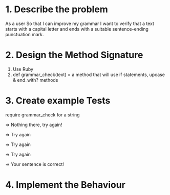 # 1.  Describe the problem

As a user
So that I can improve my grammar
I want to verify that a text starts with a capital letter and ends with a suitable sentence-ending punctuation mark.

# 2. Design the Method Signature

1. Use Ruby
2. def grammar_check(text) = a method that will use if statements, upcase & end_with? methods

# 3. Create example Tests

require grammar_check for a string

<!-- if text is emply -->
=> Nothing there, try again!

<!-- No capital letter +  no full stop -->
=> Try again

<!-- No capital letter + full stop -->
=> Try again

<!-- Capital letter + no full stop -->
=> Try again
<!-- Capital letter + full stop -->
=> Your sentence is correct!

# 4. Implement the Behaviour

